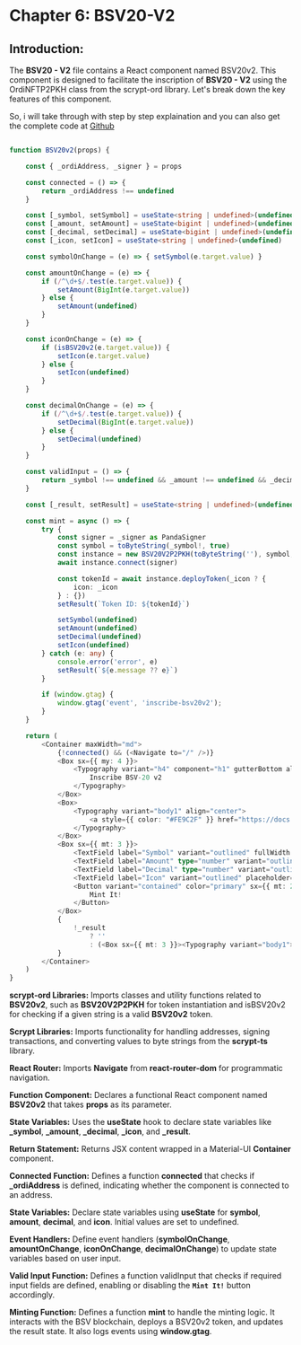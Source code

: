 # Chapter 6: BSV20-V2 
## Introduction:
The **BSV20 - V2** file contains a React component named BSV20v2. 
This component is designed to facilitate the inscription of **BSV20 - V2** using the OrdiNFTP2PKH class from the scrypt-ord library. 
Let's break down the key features of this component.

So, i will take through with step by step explaination and you can also get the complete code at [Github](https://github.com/sCrypt-Inc/inscribe/blob/master/src/bsv20v2.tsx)
```ts

function BSV20v2(props) {

    const { _ordiAddress, _signer } = props

    const connected = () => {
        return _ordiAddress !== undefined
    }

    const [_symbol, setSymbol] = useState<string | undefined>(undefined)
    const [_amount, setAmount] = useState<bigint | undefined>(undefined)
    const [_decimal, setDecimal] = useState<bigint | undefined>(undefined)
    const [_icon, setIcon] = useState<string | undefined>(undefined)

    const symbolOnChange = (e) => { setSymbol(e.target.value) }

    const amountOnChange = (e) => {
        if (/^\d+$/.test(e.target.value)) {
            setAmount(BigInt(e.target.value))
        } else {
            setAmount(undefined)
        }
    }

    const iconOnChange = (e) => {
        if (isBSV20v2(e.target.value)) {
            setIcon(e.target.value)
        } else {
            setIcon(undefined)
        }
    }

    const decimalOnChange = (e) => {
        if (/^\d+$/.test(e.target.value)) {
            setDecimal(BigInt(e.target.value))
        } else {
            setDecimal(undefined)
        }
    }

    const validInput = () => {
        return _symbol !== undefined && _amount !== undefined && _decimal !== undefined
    }

    const [_result, setResult] = useState<string | undefined>(undefined)

    const mint = async () => {
        try {
            const signer = _signer as PandaSigner
            const symbol = toByteString(_symbol!, true)
            const instance = new BSV20V2P2PKH(toByteString(''), symbol, _amount!, _decimal!, Addr(_ordiAddress!.toByteString()))
            await instance.connect(signer)

            const tokenId = await instance.deployToken(_icon ? {
                icon: _icon
            } : {})
            setResult(`Token ID: ${tokenId}`)

            setSymbol(undefined)
            setAmount(undefined)
            setDecimal(undefined)
            setIcon(undefined)
        } catch (e: any) {
            console.error('error', e)
            setResult(`${e.message ?? e}`)
        }

        if (window.gtag) {
            window.gtag('event', 'inscribe-bsv20v2');
        }
    }

    return (
        <Container maxWidth="md">
            {!connected() && (<Navigate to="/" />)}
            <Box sx={{ my: 4 }}>
                <Typography variant="h4" component="h1" gutterBottom align="center">
                    Inscribe BSV-20 v2
                </Typography>
            </Box>
            <Box>
                <Typography variant="body1" align="center">
                    <a style={{ color: "#FE9C2F" }} href="https://docs.1satordinals.com/bsv20#new-in-v2-tickerless-mode" target="_blank" rel="noreferrer">what's new in v2</a>
                </Typography>
            </Box>
            <Box sx={{ mt: 3 }}>
                <TextField label="Symbol" variant="outlined" fullWidth required onChange={symbolOnChange} />
                <TextField label="Amount" type="number" variant="outlined" fullWidth required sx={{ mt: 2 }} onChange={amountOnChange} />
                <TextField label="Decimal" type="number" variant="outlined" fullWidth required sx={{ mt: 2 }} onChange={decimalOnChange} />
                <TextField label="Icon" variant="outlined" placeholder="1Sat Ordinals NFT origin" fullWidth sx={{ mt: 2 }} onChange={iconOnChange} />
                <Button variant="contained" color="primary" sx={{ mt: 2 }} disabled={!connected() || !validInput()} onClick={mint}>
                    Mint It!
                </Button>
            </Box>
            {
                !_result
                    ? ''
                    : (<Box sx={{ mt: 3 }}><Typography variant="body1">{_result}</Typography></Box>)
            }
        </Container>
    )
}

```
**scrypt-ord Libraries:** Imports classes and utility functions related to **BSV20v2**, such as **BSV20V2P2PKH** for token instantiation and isBSV20v2 for checking if a given string is a valid **BSV20v2** token.

**Scrypt Libraries:** Imports functionality for handling addresses, signing transactions, and converting values to byte strings from the **scrypt-ts** library.

**React Router:** Imports **Navigate** from **react-router-dom** for programmatic navigation.

**Function Component:** Declares a functional React component named **BSV20v2** that takes **props** as its parameter.

**State Variables:** Uses the **useState** hook to declare state variables like **_symbol**, **_amount**, **_decimal**, **_icon**, and **_result**.

**Return Statement:** Returns JSX content wrapped in a Material-UI **Container** component.

**Connected Function:** Defines a function **connected** that checks if **_ordiAddress** is defined, indicating whether the component is connected to an address.

**State Variables:** Declare state variables using **useState** for **symbol**, **amount**, **decimal**, and **icon**. Initial values are set to undefined.

**Event Handlers:** Define event handlers (**symbolOnChange**, **amountOnChange**, **iconOnChange**, **decimalOnChange**) to update state variables based on user input.

**Valid Input Function:** Defines a function validInput that checks if required input fields are defined, enabling or disabling the **`Mint It!`** button accordingly.

**Minting Function:** Defines a function **mint** to handle the minting logic. It interacts with the BSV blockchain, deploys a BSV20v2 token, and updates the result state. It also logs events using **window.gtag**.
